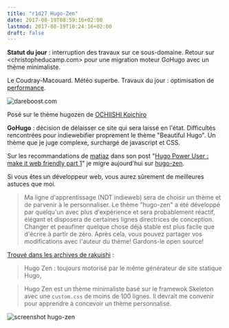 ```yaml
---
title: "r1d27 Hugo-Zen"
date: 2017-08-19T08:59:16+02:00
lastmod: 2017-08-19T10:24:16+02:00
draft: false
---
```


**Statut du jour** : interruption des travaux sur ce sous-domaine. Retour sur <christopheducamp.com> pour une migration moteur GoHugo avec un thème minimaliste.


Le Coudray-Macouard. Météo superbe. 
Travaux du jour : optimisation de [performance](https://www.dareboost.com/fr/report/5997f2290cf293cc52e24db3).

![dareboost.com](https://monosnap.com/file/lbM0tWR3G7q453gGRiTl31ooF4cfBe.png)

Posé sur le thème hugozen de [OCHIISHI Koichiro](https://github.com/rakuishi/hugo-zen)

**GoHugo** : décision de délaisser ce site qui sera laissé en l'état. Difficultés rencontrées pour indiewebifier proprement le thème "Beautiful Hugo". Un thème que je juge complexe, surchargé de javascript et CSS.

Sur les recommandations de [matjaz](https://matjaz.it/) dans son post "[Hugo Power User : make it web friendly part 1](https://matjaz.it/hugo-power-user-make-it-web-friendly-1/)" je migre aujourd'hui sur [hugo-zen](https://github.com/rakuishi/hugo-zen).

Si vous êtes un développeur web, vous aurez sûrement  de meilleures astuces que moi. 

> Ma ligne d'apprentissage (NDT indieweb) sera de choisir un thème et de parvenir à le personnaliser. Le thème "hugo-zen" a été développé par quelqu'un avec plus d'expérience et sera probablement réactif, élégant et disposera de certaines lignes directrices de conception. Changer et peaufiner quelque chose déjà stable est plus facile que d'écrire à partir de zéro. Après cela, vous pouvez partager vos modifications avec l'auteur du thème! Gardons-le open source!

[Trouvé dans les archives de rakuishi](https://rakuishi.com/archives/hugo-zen/) : 

> Hugo Zen : toujours motorisé par le même générateur de site statique Hugo, 

> Hugo Zen est un thème minimaliste basé sur le framewok Skeleton avec une `custom.css` de moins de 100 lignes. Il devrait me convenir pour apprendre à concevoir un thème personnalisé.

![screenshot hugo-zen](https://github.com/rakuishi/hugo-zen/blob/master/images/screenshot.png) 


